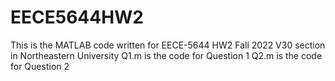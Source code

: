 # EECE5644HW2

This is the MATLAB code written for EECE-5644 HW2 Fall 2022 V30 section in Northeastern University
Q1.m is the code for Question 1
Q2.m is the code for Question 2
